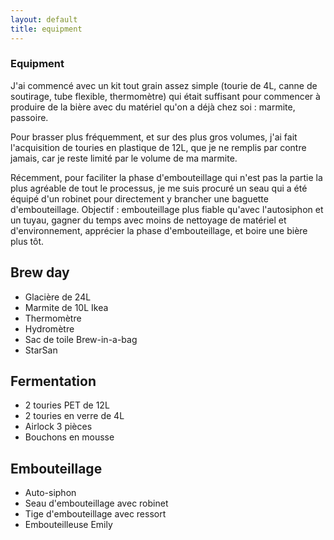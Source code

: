 ```yaml
---
layout: default
title: equipment
---
```


<section>
	<article>
		<div class="title">
			<h1>Equipment</h1>
		</div>
		<div class="indent">
			<p>J'ai commencé avec un kit tout grain assez simple (tourie de 4L, canne de soutirage, tube flexible, thermomètre) qui était suffisant pour commencer à produire de la bière avec du matériel qu'on a déjà chez soi : marmite, passoire.</p>
			<p>Pour brasser plus fréquemment, et sur des plus gros volumes, j'ai fait l'acquisition de touries en plastique de 12L, que je ne remplis par contre jamais, car je reste limité par le volume de ma marmite.</p>
			<p>Récemment, pour faciliter la phase d'embouteillage qui n'est pas la partie la plus agréable de tout le processus, je me suis procuré un seau qui a été équipé d'un robinet pour directement y brancher une baguette d'embouteillage. Objectif : embouteillage plus fiable qu'avec l'autosiphon et un tuyau, gagner du temps avec moins de nettoyage de matériel et d'environnement, apprécier la phase d'embouteillage, et boire une bière plus tôt.</p>
		</div>
			<div class="title">
				<h2>Brew day</h2>
			</div>
			<div class="indent">
			<ul>
				<li>Glacière de 24L</li>
				<li>Marmite de 10L Ikea</li>
				<li>Thermomètre</li>
				<li>Hydromètre</li>
				<li>Sac de toile Brew-in-a-bag</li>
				<li>StarSan</li>
			</ul>
			</div>
			<div class="title">
				<h2>Fermentation</h2>
			</div>
			<div class="indent">
			<ul>
				<li>2 touries PET de 12L</li>
				<li>2 touries en verre de 4L</li>
				<li>Airlock 3 pièces</li>
				<li>Bouchons en mousse</li>
			</ul>
			</div>
			<div class="title">
				<h2>Embouteillage</h2>
			</div>
			<div class="indent">
			<ul>
				<li>Auto-siphon</li>
				<li>Seau d'embouteillage avec robinet</li>
				<li>Tige d'embouteillage avec ressort</li>
				<li>Embouteilleuse Emily</li>
			</ul>
			</div>
      	</div>
	</article>
    
</section>




